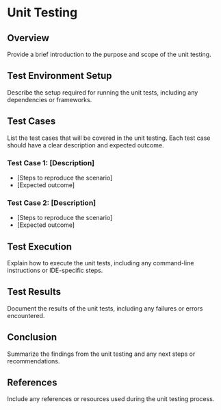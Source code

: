 # Unit Testing 

## Overview
Provide a brief introduction to the purpose and scope of the unit testing.

## Test Environment Setup
Describe the setup required for running the unit tests, including any dependencies or frameworks.

## Test Cases
List the test cases that will be covered in the unit testing. Each test case should have a clear description and expected outcome.

### Test Case 1: [Description]
- [Steps to reproduce the scenario]
- [Expected outcome]

### Test Case 2: [Description]
- [Steps to reproduce the scenario]
- [Expected outcome]

## Test Execution
Explain how to execute the unit tests, including any command-line instructions or IDE-specific steps.

## Test Results
Document the results of the unit tests, including any failures or errors encountered.

## Conclusion
Summarize the findings from the unit testing and any next steps or recommendations.

## References
Include any references or resources used during the unit testing process.
